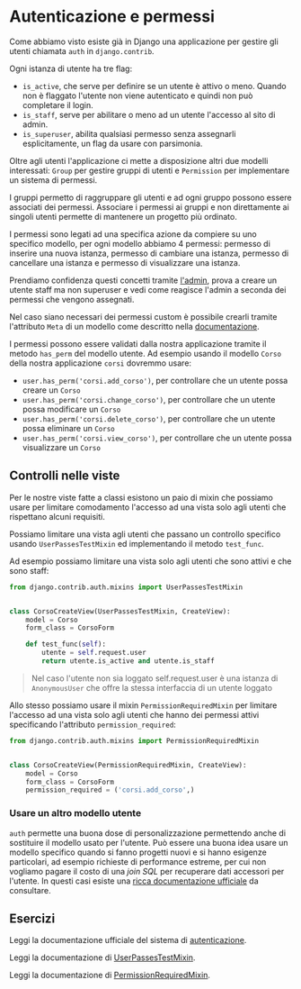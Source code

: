 # Autenticazione e permessi

Come abbiamo visto esiste già in Django una applicazione per gestire gli utenti chiamata
`auth` in `django.contrib`.

Ogni istanza di utente ha tre flag:
- `is_active`, che serve per definire se un utente è attivo o meno. Quando non è flaggato l'utente non
  viene autenticato e quindi non può completare il login.
- `is_staff`, serve per abilitare o meno ad un utente l'accesso al sito di admin.
- `is_superuser`, abilita qualsiasi permesso senza assegnarli esplicitamente, un flag da usare con
  parsimonia.

Oltre agli utenti l'applicazione ci mette a disposizione altri due modelli interessati: `Group` per
gestire gruppi di utenti e `Permission` per implementare un sistema di permessi.

I gruppi permetto di raggruppare gli utenti e ad ogni gruppo possono essere associati dei
permessi. Associare i permessi ai gruppi e non direttamente ai singoli utenti permette di mantenere un
progetto più ordinato.

I permessi sono legati ad una specifica azione da compiere su uno specifico modello, per ogni modello
abbiamo 4 permessi: permesso di inserire una nuova istanza, permesso di cambiare una istanza, permesso
di cancellare una istanza e permesso di visualizzare una istanza.

Prendiamo confidenza questi concetti tramite [l'admin](http://127.0.0.1:8000/admin/auth/), prova a 
creare un utente staff ma non superuser e vedi come reagisce l'admin a seconda dei permessi che
vengono assegnati.

Nel caso siano necessari dei permessi custom è possibile crearli tramite l'attributo `Meta` di un
modello come descritto nella
[documentazione](https://docs.djangoproject.com/en/3.2/topics/auth/customizing/#custom-permissions).

I permessi possono essere validati dalla nostra applicazione tramite il metodo `has_perm` del modello
utente. Ad esempio usando il modello `Corso` della nostra applicazione `corsi` dovremmo usare:

- `user.has_perm('corsi.add_corso')`, per controllare che un utente possa creare un `Corso`
- `user.has_perm('corsi.change_corso')`, per controllare che un utente possa modificare un `Corso`
- `user.has_perm('corsi.delete_corso')`, per controllare che un utente possa eliminare un `Corso`
- `user.has_perm('corsi.view_corso')`, per controllare che un utente possa visualizzare un `Corso`

## Controlli nelle viste

Per le nostre viste fatte a classi esistono un paio di mixin che possiamo usare per limitare
comodamento l'accesso ad una vista solo agli utenti che rispettano alcuni requisiti.

Possiamo limitare una vista agli utenti  che passano un controllo specifico usando `UserPassesTestMixin`
ed implementando il metodo `test_func`.

Ad esempio possiamo limitare una vista solo agli utenti che sono attivi e che sono staff:

```python
from django.contrib.auth.mixins import UserPassesTestMixin


class CorsoCreateView(UserPassesTestMixin, CreateView):
    model = Corso
    form_class = CorsoForm

    def test_func(self):
        utente = self.request.user
        return utente.is_active and utente.is_staff
```

> Nel caso l'utente non sia loggato self.request.user è una istanza di `AnonymousUser` che offre la
> stessa interfaccia di un utente loggato

Allo stesso possiamo usare il mixin `PermissionRequiredMixin` per limitare l'accesso ad una vista solo
agli utenti che hanno dei permessi attivi specificando l'attributo `permission_required`:

```python
from django.contrib.auth.mixins import PermissionRequiredMixin


class CorsoCreateView(PermissionRequiredMixin, CreateView):
    model = Corso
    form_class = CorsoForm
    permission_required = ('corsi.add_corso',)
```

### Usare un altro modello utente

`auth` permette una buona dose di personalizzazione permettendo anche di sostituire
il modello usato per l'utente. Può essere una buona idea usare un modello specifico quando si fanno
progetti nuovi e si hanno esigenze particolari, ad esempio richieste di performance estreme, per cui
non vogliamo pagare il costo di una *join SQL* per recuperare dati accessori per l'utente.
In questi casi esiste una
[ricca documentazione ufficiale](https://docs.djangoproject.com/en/3.2/topics/auth/customizing/) da
consultare.

## Esercizi

Leggi la documentazione ufficiale del sistema di
[autenticazione](https://docs.djangoproject.com/en/3.2/ref/contrib/auth/default).

Leggi la documentazione di [UserPassesTestMixin](https://docs.djangoproject.com/en/3.2/topics/auth/default/#django.contrib.auth.mixins.UserPassesTestMixin).

Leggi la documentazione di [PermissionRequiredMixin](https://docs.djangoproject.com/en/3.2/topics/auth/default/#the-permissionrequiredmixin-mixin).
